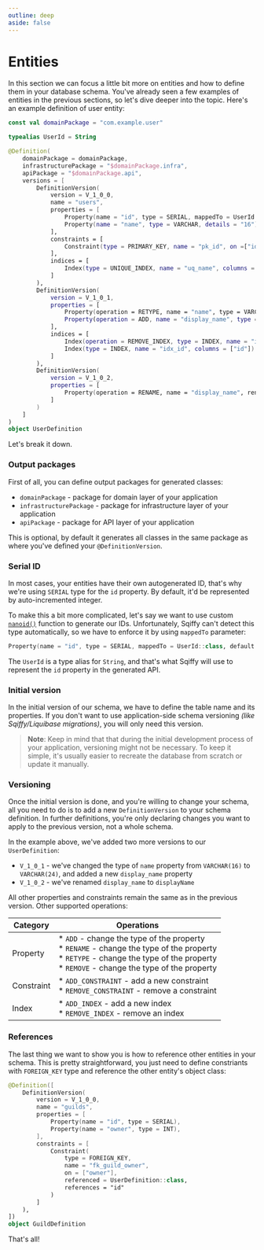 ```yaml
---
outline: deep
aside: false
---
```


# Entities

In this section we can focus a little bit more on entities and how to define them in your database schema.
You've already seen a few examples of entities in the previous sections, so let's dive deeper into the topic.
Here's an example definition of user entity:

```kotlin
const val domainPackage = "com.example.user"

typealias UserId = String

@Definition(
    domainPackage = domainPackage,
    infrastructurePackage = "$domainPackage.infra",
    apiPackage = "$domainPackage.api",
    versions = [
        DefinitionVersion(
            version = V_1_0_0,
            name = "users",
            properties = [
                Property(name = "id", type = SERIAL, mappedTo = UserId::class, default = "nanoid()"),
                Property(name = "name", type = VARCHAR, details = "16"),
            ],
            constraints = [
                Constraint(type = PRIMARY_KEY, name = "pk_id", on =["id"]),
            ],
            indices = [
                Index(type = UNIQUE_INDEX, name = "uq_name", columns = ["name"])
            ]
        ),
        DefinitionVersion(
            version = V_1_0_1,
            properties = [
                Property(operation = RETYPE, name = "name", type = VARCHAR, details = "24"),
                Property(operation = ADD, name = "display_name", type = VARCHAR, details = "48", nullable = true),
            ],
            indices = [
                Index(operation = REMOVE_INDEX, type = INDEX, name = "idx_id"),
                Index(type = INDEX, name = "idx_id", columns = ["id"])
            ]
        ),
        DefinitionVersion(
            version = V_1_0_2,
            properties = [
                Property(operation = RENAME, name = "display_name", rename = "displayName")
            ]
        )
    ]
)
object UserDefinition
```

Let's break it down. 

### Output packages

First of all, you can define output packages for generated classes:

* `domainPackage` - package for domain layer of your application
* `infrastructurePackage` - package for infrastructure layer of your application
* `apiPackage` - package for API layer of your application

This is optional, by default it generates all classes in the same package as where you've defined your `@DefinitionVersion`. 

### Serial ID

In most cases, your entities have their own autogenerated ID, that's why we're using `SERIAL` type for the `id` property.
By default, it'd be represented by auto-incremented integer.

To make this a bit more complicated, let's say we want to use custom [`nanoid()`](https://github.com/viascom/nanoid-postgres) function to generate our IDs.
Unfortunately, Sqiffy can't detect this type automatically, so we have to enforce it by using `mappedTo` parameter:

```kotlin
Property(name = "id", type = SERIAL, mappedTo = UserId::class, default = "nanoid()"),
```

The `UserId` is a type alias for `String`, and that's what Sqiffy will use to represent the `id` property in the generated API.

### Initial version

In the initial version of our schema, we have to define the table name and its properties. 
If you don't want to use application-side schema versioning _(like Sqiffy/Liquibase migrations)_, you will only need this version.

> **Note**: Keep in mind that that during the initial development process of your application, versioning might not be necessary.
> To keep it simple, it's usually easier to recreate the database from scratch or update it manually.

### Versioning

Once the initial version is done, and you're willing to change your schema, all you need to do is to add a new `DefinitionVersion` to your schema definition.
In further definitions, you're only declaring changes you want to apply to the previous version, not a whole schema.

In the example above, we've added two more versions to our `UserDefinition`:

* `V_1_0_1` - we've changed the type of `name` property from `VARCHAR(16)` to `VARCHAR(24)`, and added a new `display_name` property
* `V_1_0_2` - we've renamed `display_name` to `displayName`

All other properties and constraints remain the same as in the previous version. Other supported operations:

| Category | Operations |
|---|---|
| Property | * `ADD` - change the type of the property<br>* `RENAME` - change the type of the property<br>* `RETYPE` - change the type of the property<br>* `REMOVE` - change the type of the property |
| Constraint | * `ADD_CONSTRAINT` - add a new constraint<br>* `REMOVE_CONSTRAINT` - remove a constraint |
| Index | * `ADD_INDEX` - add a new index<br>* `REMOVE_INDEX` - remove an index |

### References

The last thing we want to show you is how to reference other entities in your schema.
This is pretty straightforward, you just need to define constriants with `FOREIGN_KEY` type and reference the other entity's object class:

```kotlin
@Definition([
    DefinitionVersion(
        version = V_1_0_0,
        name = "guilds",
        properties = [
            Property(name = "id", type = SERIAL),
            Property(name = "owner", type = INT),
        ],
        constraints = [
            Constraint(
                type = FOREIGN_KEY,
                name = "fk_guild_owner", 
                on = ["owner"], 
                referenced = UserDefinition::class, 
                references = "id"
            )
        ]
    ),
])
object GuildDefinition
```

That's all!